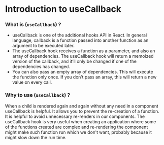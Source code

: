 # Introduction to useCallback

### What is (```useCallback```) ?
* useCallback is one of the additional hooks API in React. In general language, callback is a function passed into another function as an argument to be executed later.
* The useCallback hook receives a function as a parameter, and also an array of dependencies. The useCallback hook will return a memoized version of the callback, and it’ll only be changed if one of the dependencies has changed.
* You can also pass an empty array of dependencies. This will execute the function only once. If you don’t pass an array, this will return a new value on every call.

### Why to use (```useCallback```) ?
When a child is rendered again and again without any need in a component useCallback is helpful. It allows you to prevent the re-creation of a function. It is helpful to avoid unnecessary re-renders in our components.
The useCallback hook is very useful when creating an application where some of the functions created are complex and re-rendering the component might make such function run which we don't want, probably because it might slow down the run time.
